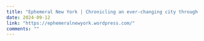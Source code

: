 ```yaml
---
title: "Ephemeral New York | Chronicling an ever-changing city through faded and forgotten artifacts"
date: 2024-09-12
link: "https://ephemeralnewyork.wordpress.com/"
comments: ""
---
```


